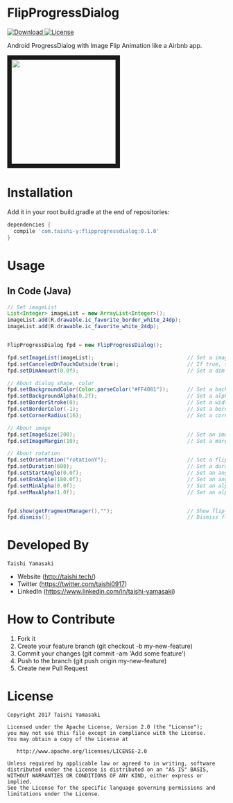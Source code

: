 # FlipProgressDialog

[ ![Download](https://api.bintray.com/packages/taishi-y/maven/flipprogressdialog/images/download.svg) ](https://bintray.com/taishi-y/maven/flipprogressdialog/_latestVersion)
[![License](https://img.shields.io/badge/License-Apache%202.0-blue.svg)](https://opensource.org/licenses/Apache-2.0)

Android ProgressDialog with Image Flip Animation like a Airbnb app.

<img src="https://github.com/Taishi-Y/FlipProgressDialog/blob/master/images/flipprogressdialog.gif?raw=true" 
alt="" width="240" border="10" />

Installation
============
Add it in your root build.gradle at the end of repositories:
```gradle
dependencies {
  compile 'com.taishi-y:flipprogressdialog:0.1.0'
}
```

Usage
=====


In Code (Java)
----
```java
// Set imageList
List<Integer> imageList = new ArrayList<Integer>();
imageList.add(R.drawable.ic_favorite_border_white_24dp);
imageList.add(R.drawable.ic_favorite_white_24dp);


FlipProgressDialog fpd = new FlipProgressDialog();

fpd.setImageList(imageList);                              // Set a imageList
fpd.setCanceledOnTouchOutside(true);                      // If true, the dialog will be dismissed when user touch outside of the dialog. If false, the dialog won't be dismissed.
fpd.setDimAmount(0.0f);                                   // Set a dim (How much dark outside of dialog)

// About dialog shape, color
fpd.setBackgroundColor(Color.parseColor("#FF4081"));      // Set a background color of dialog
fpd.setBackgroundAlpha(0.2f);                             // Set a alpha color of dialog
fpd.setBorderStroke(0);                                   // Set a width of border stroke of dialog
fpd.setBorderColor(-1);                                   // Set a border stroke color of dialog
fpd.setCornerRadius(16);                                  // Set a corner radius

// About image 
fpd.setImageSize(200);                                    // Set an image size
fpd.setImageMargin(10);                                   // Set a margin of image

// About rotation
fpd.setOrientation("rotationY");                          // Set a flipping rotation
fpd.setDuration(600);                                     // Set a duration time of flipping ratation
fpd.setStartAngle(0.0f);                                  // Set an angle when flipping ratation start
fpd.setEndAngle(180.0f);                                  // Set an angle when flipping ratation end
fpd.setMinAlpha(0.0f);                                    // Set an alpha when flipping ratation start and end
fpd.setMaxAlpha(1.0f);                                    // Set an alpha while image is flipping


fpd.show(getFragmentManager(),"");                        // Show flip-progress-dialg
fpd.dismiss();                                            // Dismiss flip-progress-dialg
```

Developed By
============
```
Taishi Yamasaki
```
- Website (http://taishi.tech/)
- Twitter (https://twitter.com/taishi0917)
- LinkedIn (https://www.linkedin.com/in/taishi-yamasaki)

# How to Contribute
1. Fork it
2. Create your feature branch (git checkout -b my-new-feature)
3. Commit your changes (git commit -am 'Add some feature')
4. Push to the branch (git push origin my-new-feature)
5. Create new Pull Request

# License

    Copyright 2017 Taishi Yamasaki

    Licensed under the Apache License, Version 2.0 (the "License");
    you may not use this file except in compliance with the License.
    You may obtain a copy of the License at

       http://www.apache.org/licenses/LICENSE-2.0

    Unless required by applicable law or agreed to in writing, software
    distributed under the License is distributed on an "AS IS" BASIS,
    WITHOUT WARRANTIES OR CONDITIONS OF ANY KIND, either express or implied.
    See the License for the specific language governing permissions and
    limitations under the License.
